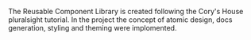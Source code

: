 The Reusable Component Library is created following the Cory's House pluralsight tutorial.
In the project the concept of atomic design, docs generation, styling and theming were implomented.
